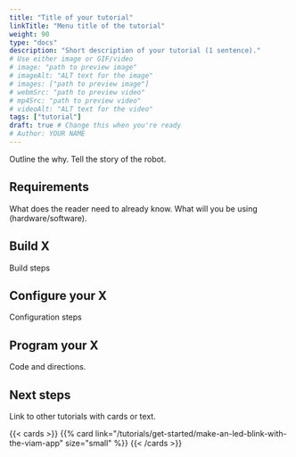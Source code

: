 ```yaml
---
title: "Title of your tutorial"
linkTitle: "Menu title of the tutorial"
weight: 90
type: "docs"
description: "Short description of your tutorial (1 sentence)."
# Use either image or GIF/video
# image: "path to preview image"
# imageAlt: "ALT text for the image"
# images: ["path to preview image"]
# webmSrc: "path to preview video"
# mp4Src: "path to preview video"
# videoAlt: "ALT text for the video"
tags: ["tutorial"]
draft: true # Change this when you're ready
# Author: YOUR NAME
---
```


Outline the why.
Tell the story of the robot.

## Requirements

What does the reader need to already know.
What will you be using (hardware/software).

## Build X

Build steps

## Configure your X

Configuration steps

## Program your X

Code and directions.

## Next steps

Link to other tutorials with cards or text.

{{< cards >}}
  {{% card link="/tutorials/get-started/make-an-led-blink-with-the-viam-app" size="small" %}}
{{< /cards >}}
